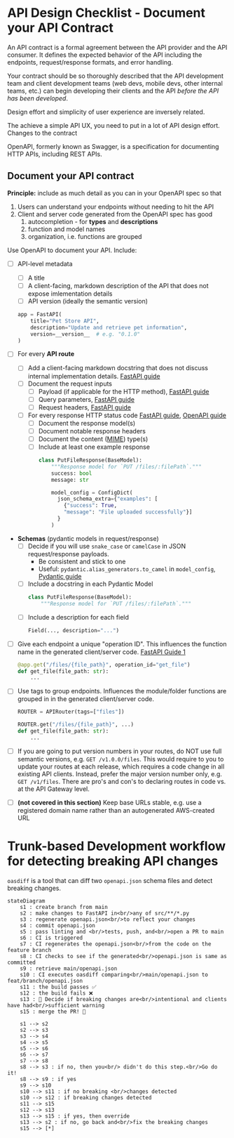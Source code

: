 # API Design Checklist - Document your API Contract

An API contract is a formal agreement between the API provider and the API consumer. It defines the expected behavior of the API including the endpoints, request/response formats, and error handling.

Your contract should be so thoroughly described that the API development team and client development teams (web devs, mobile devs, other internal teams, etc.) can begin developing their clients and the API *before the API has been developed*.

Design effort and simplicity of user experience are inversely related.

The achieve a simple API UX, you need to put in a lot of API design effort. Changes to the contract

OpenAPI, formerly known as Swagger, is a specification for documenting HTTP APIs, including REST APIs.

## Document your API contract

**Principle:** include as much detail as you can in your OpenAPI spec so that

1. Users can understand your endpoints without needing to hit the API
2. Client and server code generated from the OpenAPI spec has good
   1. autocompletion - for **types** and **descriptions**
   2. function and model names
   3. organization, i.e. functions are grouped

Use OpenAPI to document your API. Include:

- [ ] API-level metadata
  - [ ] A title
  - [ ] A client-facing, markdown description of the API that does not expose imlementation details
  - [ ] API version (ideally the semantic version)
  ```python
  app = FastAPI(
      title="Pet Store API",
      description="Update and retrieve pet information",
      version=__version__  # e.g. "0.1.0"
  )
  ```

- [ ] For every **API route**
  - [ ] Add a client-facing markdown docstring that does not discuss internal implementation details. [FastAPI guide](https://fastapi.tiangolo.com/advanced/path-operation-advanced-configuration/#advanced-description-from-docstring)
  - [ ] Document the request inputs
    - [ ] Payload (if applicable for the HTTP method), [FastAPI guide](https://fastapi.tiangolo.com/tutorial/body/)
    - [ ] Query parameters, [FastAPI guide](https://fastapi.tiangolo.com/tutorial/query-params-str-validations/)
    - [ ] Request headers, [FastAPI guide](https://fastapi.tiangolo.com/tutorial/header-params/)
  - [ ] For every response HTTP status code [FastAPI guide](https://fastapi.tiangolo.com/advanced/additional-responses/), [OpenAPI guide](https://swagger.io/docs/specification/describing-responses/)
    - [ ] Document the response model(s)
    - [ ] Document notable response headers
    - [ ] Document the content ([MIME](https://developer.mozilla.org/en-US/docs/Web/HTTP/Basics_of_HTTP/MIME_types/Common_types)) type(s)
    - [ ] Include at least one example response
      ```python
      class PutFileResponse(BaseModel):
          """Response model for `PUT /files/:filePath`."""
          success: bool
          message: str

          model_config = ConfigDict(
            json_schema_extra={"examples": [
              {"success": True,
              "message": "File uploaded successfully"}]
            }
          )
      ```

- **Schemas** (pydantic models in request/response)
  - [ ] Decide if you will use `snake_case` or `camelCase` in JSON request/response payloads.
    - Be consistent and stick to one
    - Useful: `pydantic.alias_generators.to_camel` in `model_config`, [Pydantic guide](https://docs.pydantic.dev/latest/api/config/#pydantic.config.ConfigDict.loc_by_alias)
  - [ ] Include a docstring in each Pydantic Model
    ```python
    class PutFileResponse(BaseModel):
        """Response model for `PUT /files/:filePath`."""
    ```
  - [ ] Include a description for each field
    ```python
    Field(..., description="...")
    ```
- [ ] Give each endpoint a unique "operation ID". This influences the function name in the generated client/server code. [FastAPI Guide 1](https://fastapi.tiangolo.com/advanced/path-operation-advanced-configuration/#using-the-path-operation-function-name-as-the-operationid)
  ```python
  @app.get("/files/{file_path}", operation_id="get_file")
  def get_file(file_path: str):
      ...
  ```
- [ ] Use tags to group endpoints. Influences the module/folder functions are grouped in in the generated client/server code.
  ```python
  ROUTER = APIRouter(tags=["files"])

  ROUTER.get("/files/{file_path}", ...)
  def get_file(file_path: str):
      ...
  ```
- [ ] If you are going to put version numbers in your routes, do NOT use full semantic versions, e.g. `GET /v1.0.0/files`. This would require to you to update your routes at each release, which requires a code change in all existing API clients. Instead, prefer the major version number only, e.g. `GET /v1/files`. There are pro's and con's to declaring routes in code vs. at the API Gateway level.
- [ ] **(not covered in this section)** Keep base URLs stable, e.g. use a registered domain name rather than an autogenerated AWS-created URL


# Trunk-based Development workflow for detecting breaking API changes

`oasdiff` is a tool that can diff two `openapi.json` schema files and detect breaking changes.

```mermaid
stateDiagram
    s1 : create branch from main
    s2 : make changes to FastAPI in<br/>any of src/**/*.py
    s3 : regenerate openapi.json<br/>to reflect your changes
    s4 : commit openapi.json
    s5 : pass linting and <br/>tests, push, and<br/>open a PR to main
    s6 : CI is triggered
    s7 : CI regenerates the openapi.json<br/>from the code on the feature branch
    s8 : CI checks to see if the generated<br/>openapi.json is same as committed
    s9 : retrieve main/openapi.json
    s10 : CI executes oasdiff comparing<br/>main/openapi.json to feat/branch/openapi.json
    s11 : the build passes ✅
    s12 : the build fails ❌
    s13 : 💬 Decide if breaking changes are<br/>intentional and clients have had<br/>sufficient warning
    s15 : merge the PR! 🎉

    s1 --> s2
    s2 --> s3
    s3 --> s4
    s4 --> s5
    s5 --> s6
    s6 --> s7
    s7 --> s8
    s8 --> s3 : if no, then you<br/> didn't do this step.<br/>Go do it!
    s8 --> s9 : if yes
    s9 --> s10
    s10 --> s11 : if no breaking <br/>changes detected
    s10 --> s12 : if breaking changes detected
    s11 --> s15
    s12 --> s13
    s13 --> s15 : if yes, then override
    s13 --> s2 : if no, go back and<br/>fix the breaking changes
    s15 --> [*]


```
